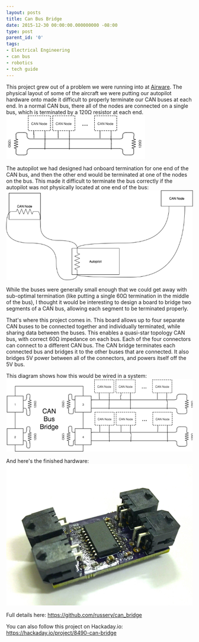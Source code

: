 ```yaml
---
layout: posts
title: Can Bus Bridge
date: 2015-12-30 00:00:00.000000000 -08:00
type: post
parent_id: '0'
tags:
- Electrical Engineering
- can bus
- robotics
- tech guide
---
```

This project grew out of a problem we were running into at [Airware](https://www.airware.com). The physical layout of some of the aircraft we were putting our autopilot hardware onto made it difficult to properly terminate our CAN buses at each end. In a normal CAN bus, there all of the nodes are connected on a single bus, which is terminated by a 120Ω resistor at each end.
![CAN Bus Diagram](/assets/images/old_posts/can_bus_diagram.png)

The autopilot we had designed had onboard termination for one end of the CAN bus, and then the other end would be terminated at one of the nodes on the bus. This made it difficult to terminate the bus correctly if the autopilot was not physically located at one end of the bus:
![Autopilot CAN Bus](/assets/images/old_posts/autopilot_can.png)
<!--more-->
While the buses were generally small enough that we could get away with sub-optimal termination (like putting a single 60Ω termination in the middle of the bus), I thought it would be interesting to design a board to bridge two segments of a CAN bus, allowing each segment to be terminated properly.

That's where this project comes in. This board allows up to four separate CAN buses to be connected together and individually terminated, while sharing data between the buses. This enables a quasi-star topology CAN bus, with correct 60Ω impedance on each bus. Each of the four connectors can connect to a different CAN bus. The CAN bridge terminates each connected bus and bridges it to the other buses that are connected. It also bridges 5V power between all of the connectors, and powers itself off the 5V bus.

This diagram shows how this would be wired in a system:
![CAN Bridge Diagram](/assets/images/old_posts/can_bridge_diagram.png)

And here's the finished hardware:
![Finished board](/assets/images/old_posts/can_bridge.jpeg)

Full details here:
<https://github.com/russery/can_bridge>

You can also follow this project on Hackaday.io:
<https://hackaday.io/project/8490-can-bridge>